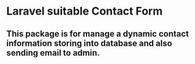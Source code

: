 # Laravel suitable Contact Form
## This package is for manage a dynamic contact information storing into database and also sending email to admin.